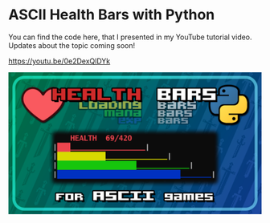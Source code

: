 ASCII Health Bars with Python
=====================
You can find the code here, that I presented in my YouTube tutorial video.
Updates about the topic coming soon!

https://youtu.be/0e2DexQlDYk

![img.png](readme_pics/ascii_health_bars.png)

